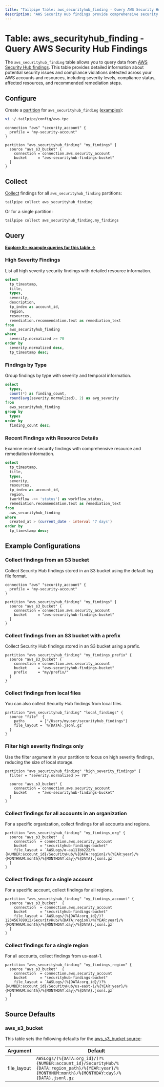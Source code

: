 ```yaml
---
title: "Tailpipe Table: aws_securityhub_finding - Query AWS Security Hub Findings"
description: "AWS Security Hub findings provide comprehensive security findings from various AWS security services and partner integrations, including details about potential security issues and compliance violations."
---
```


# Table: aws_securityhub_finding - Query AWS Security Hub Findings

The `aws_securityhub_finding` table allows you to query data from [AWS Security Hub findings](https://docs.aws.amazon.com/securityhub/latest/userguide/securityhub-findings.html). This table provides detailed information about potential security issues and compliance violations detected across your AWS accounts and resources, including severity levels, compliance status, affected resources, and recommended remediation steps.

## Configure

Create a [partition](https://tailpipe.io/docs/manage/partition) for `aws_securityhub_finding` ([examples](https://hub.tailpipe.io/plugins/turbot/aws/tables/aws_securityhub_finding#example-configurations)):

```sh
vi ~/.tailpipe/config/aws.tpc
```

```hcl
connection "aws" "security_account" {
  profile = "my-security-account"
}

partition "aws_securityhub_finding" "my_findings" {
  source "aws_s3_bucket" {
    connection = connection.aws.security_account
    bucket     = "aws-securityhub-findings-bucket"
  }
}
```

## Collect

[Collect](https://tailpipe.io/docs/manage/collection) findings for all `aws_securityhub_finding` partitions:

```sh
tailpipe collect aws_securityhub_finding
```

Or for a single partition:

```sh
tailpipe collect aws_securityhub_finding.my_findings
```

## Query

**[Explore 8+ example queries for this table →](https://hub.tailpipe.io/plugins/turbot/aws/queries/aws_securityhub_finding)**

### High Severity Findings

List all high severity security findings with detailed resource information.

```sql
select
  tp_timestamp,
  title,
  types,
  severity,
  description,
  tp_index as account_id,
  region,
  resources,
  remediation.recommendation.text as remediation_text
from
  aws_securityhub_finding
where
  severity.normalized >= 70
order by
  severity.normalized desc,
  tp_timestamp desc;
```

### Findings by Type

Group findings by type with severity and temporal information.

```sql
select
  types,
  count(*) as finding_count,
  round(avg(severity.normalized), 2) as avg_severity
from
  aws_securityhub_finding
group by
  types
order by
  finding_count desc;
```

### Recent Findings with Resource Details

Examine recent security findings with comprehensive resource and remediation information.

```sql
select
  tp_timestamp,
  title,
  types,
  severity,
  resources,
  tp_index as account_id,
  region,
  (workflow ->> 'status') as workflow_status,
  remediation.recommendation.text as remediation_text
from
  aws_securityhub_finding
where
  created_at > (current_date - interval '7 days')
order by
  tp_timestamp desc;
```

## Example Configurations

### Collect findings from an S3 bucket

Collect Security Hub findings stored in an S3 bucket using the default log file format.

```hcl
connection "aws" "security_account" {
  profile = "my-security-account"
}

partition "aws_securityhub_finding" "my_findings" {
  source "aws_s3_bucket" {
    connection = connection.aws.security_account
    bucket     = "aws-securityhub-findings-bucket"
  }
}
```

### Collect findings from an S3 bucket with a prefix

Collect Security Hub findings stored in an S3 bucket using a prefix.

```hcl
partition "aws_securityhub_finding" "my_findings_prefix" {
  source "aws_s3_bucket" {
    connection = connection.aws.security_account
    bucket     = "aws-securityhub-findings-bucket"
    prefix     = "my/prefix/"
  }
}
```

### Collect findings from local files

You can also collect Security Hub findings from local files.

```hcl
partition "aws_securityhub_finding" "local_findings" {
  source "file"  {
    paths       = ["/Users/myuser/securityhub_findings"]
    file_layout = `%{DATA}.jsonl.gz`
  }
}
```

### Filter high severity findings only

Use the filter argument in your partition to focus on high severity findings, reducing the size of local storage.

```hcl
partition "aws_securityhub_finding" "high_severity_findings" {
  filter = "severity.normalized >= 70"

  source "aws_s3_bucket" {
    connection = connection.aws.security_account
    bucket     = "aws-securityhub-findings-bucket"
  }
}
```

### Collect findings for all accounts in an organization

For a specific organization, collect findings for all accounts and regions.

```hcl
partition "aws_securityhub_finding" "my_findings_org" {
  source "aws_s3_bucket"  {
    connection  = connection.aws.security_account
    bucket      = "securityhub-findings-bucket"
    file_layout = `AWSLogs/o-aa111bb222/%{NUMBER:account_id}/SecurityHub/%{DATA:region}/%{YEAR:year}/%{MONTHNUM:month}/%{MONTHDAY:day}/%{DATA}.jsonl.gz`
  }
}
```

### Collect findings for a single account

For a specific account, collect findings for all regions.

```hcl
partition "aws_securityhub_finding" "my_findings_account" {
  source "aws_s3_bucket"  {
    connection  = connection.aws.security_account
    bucket      = "securityhub-findings-bucket"
    file_layout = `AWSLogs/(%{DATA:org_id}/)?123456789012/SecurityHub/%{DATA:region}/%{YEAR:year}/%{MONTHNUM:month}/%{MONTHDAY:day}/%{DATA}.jsonl.gz`
  }
}
```

### Collect findings for a single region

For all accounts, collect findings from us-east-1.

```hcl
partition "aws_securityhub_finding" "my_findings_region" {
  source "aws_s3_bucket"  {
    connection  = connection.aws.security_account
    bucket      = "securityhub-findings-bucket"
    file_layout = `AWSLogs/(%{DATA:org_id}/)?%{NUMBER:account_id}/SecurityHub/us-east-1/%{YEAR:year}/%{MONTHNUM:month}/%{MONTHDAY:day}/%{DATA}.jsonl.gz`
  }
}
```

## Source Defaults

### aws_s3_bucket

This table sets the following defaults for the [aws_s3_bucket source](https://hub.tailpipe.io/plugins/turbot/aws/sources/aws_s3_bucket#arguments):

| Argument      | Default |
|--------------|---------|
| file_layout  | `AWSLogs/(%{DATA:org_id}/)?%{NUMBER:account_id}/SecurityHub/%{DATA:region_path}/%{YEAR:year}/%{MONTHNUM:month}/%{MONTHDAY:day}/%{DATA}.jsonl.gz` | 